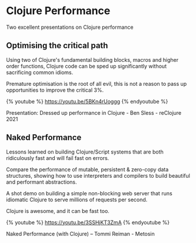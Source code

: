 # Clojure Performance

Two excellent presentations on Clojure performance


## Optimising the critical path

Using two of Clojure's fundamental building blocks, macros and higher order functions, Clojure code can be sped up significantly without sacrificing common idioms.

Premature optimisation is the root of all evil, this is not a reason to pass up opportunities to improve the critical 3%.

{% youtube %}
https://youtu.be/5BKn4rUoggg
{% endyoutube %}

Presentation: Dressed up performance in Clojure - Ben Sless - reClojure 2021


## Naked Performance

Lessons learned on building Clojure/Script systems that are both ridiculously fast and will fail fast on errors.

Compare the performance of mutable, persistent & zero-copy data structures, showing how to use interpreters and compilers to build beautiful and performant abstractions.

A shot demo on building a simple non-blocking web server that runs idiomatic Clojure to serve millions of requests per second.

Clojure is awesome, and it can be fast too.

{% youtube %}
https://youtu.be/3SSHjKT3ZmA
{% endyoutube %}

Naked Performance (with Clojure) – Tommi Reiman - Metosin

